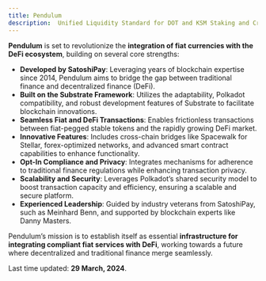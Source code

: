 ```yaml
---
title: Pendulum
description:  Unified Liquidity Standard for DOT and KSM Staking and Crowdloan Derivatives.
---
```


**Pendulum** is set to revolutionize the **integration of fiat currencies with the DeFi ecosystem**, building on several core strengths:

- **Developed by SatoshiPay**: Leveraging years of blockchain expertise since 2014, Pendulum aims to bridge the gap between traditional finance and decentralized finance (DeFi).
- **Built on the Substrate Framework**: Utilizes the adaptability, Polkadot compatibility, and robust development features of Substrate to facilitate blockchain innovations.
- **Seamless Fiat and DeFi Transactions**: Enables frictionless transactions between fiat-pegged stable tokens and the rapidly growing DeFi market.
- **Innovative Features**: Includes cross-chain bridges like Spacewalk for Stellar, forex-optimized networks, and advanced smart contract capabilities to enhance functionality.
- **Opt-In Compliance and Privacy**: Integrates mechanisms for adherence to traditional finance regulations while enhancing transaction privacy.
- **Scalability and Security**: Leverages Polkadot’s shared security model to boost transaction capacity and efficiency, ensuring a scalable and secure platform.
- **Experienced Leadership**: Guided by industry veterans from SatoshiPay, such as Meinhard Benn, and supported by blockchain experts like Danny Masters.

Pendulum’s mission is to establish itself as essential **infrastructure for integrating compliant fiat services with DeFi**, working towards a future where decentralized and traditional finance merge seamlessly.

 Last time updated: **29 March, 2024**.
